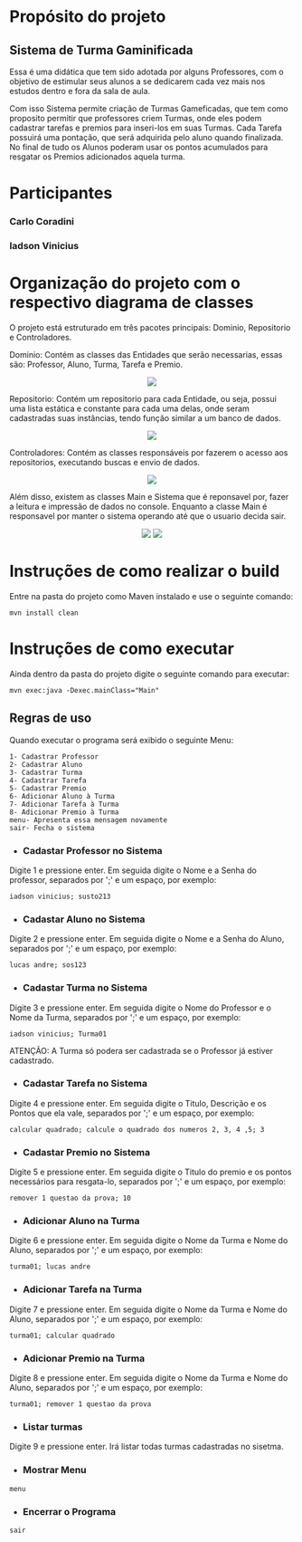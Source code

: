 # Propósito do projeto

## Sistema de Turma Gaminificada

Essa é uma didática que tem sido adotada por alguns Professores, com o objetivo de
estimular seus alunos a se dedicarem cada vez mais nos estudos dentro e fora da sala 
de aula.

Com isso Sistema permite criação de Turmas Gameficadas, que tem como proposito permitir 
que professores criem Turmas, onde eles podem cadastrar tarefas e premios para inseri-los
em suas Turmas. Cada Tarefa possuirá uma pontação, que será adquirida pelo aluno
quando finalizada. No final de tudo os Alunos poderam usar os pontos acumulados para
resgatar os Premios adicionados aquela turma.

# Participantes

### Carlo Coradini
### Iadson Vinicius


# Organização do projeto com o respectivo diagrama de classes
O projeto está estruturado em três pacotes principais: Dominio, Repositorio e Controladores.

Dominio: Contém as classes das Entidades que serão necessarias,
essas são: Professor, Aluno, Turma, Tarefa e Premio.
<p align="center">
    <img src="src/assets/dominios.png">
</p>

Repositorio: Contém um repositorio para cada Entidade, ou seja, possui uma lista 
estática e constante para cada uma delas, onde seram cadastradas suas instâncias, 
tendo função similar a um banco de dados.
<p align="center">
    <img src="src/assets/repositorios.png">
</p>


Controladores: Contém as classes responsáveis por fazerem o acesso aos repositorios,
executando buscas e envio de dados.
<p align="center">
    <img src="src/assets/controladores.png">
</p>

Além disso, existem as classes Main e Sistema que é reponsavel por, fazer a leitura e impressão de 
dados no console. Enquanto a classe Main é responsavel por manter o sistema operando
até que o usuario decida sair.
<p align="center">
    <img src="src/assets/sistema.png">
    <img align="up" src="src/assets/main.png">
</p>


# Instruções de como realizar o build
Entre na pasta do projeto como Maven instalado e use o seguinte comando:
````
mvn install clean
````

# Instruções de como executar
Ainda dentro da pasta do projeto digite o seguinte comando para executar:

````
mvn exec:java -Dexec.mainClass="Main"
````

## Regras de uso
Quando executar o programa será exibido o seguinte Menu:
````
1- Cadastrar Professor
2- Cadastrar Aluno
3- Cadastrar Turma
4- Cadastrar Tarefa
5- Cadastrar Premio
6- Adicionar Aluno à Turma
7- Adicionar Tarefa à Turma
8- Adicionar Premio à Turma
menu- Apresenta essa mensagem novamente
sair- Fecha o sistema
````
- ### Cadastar Professor no Sistema
Digite 1 e pressione enter.
Em seguida digite o Nome e a Senha do professor, separados por ';' e um espaço,
por exemplo:
````
iadson vinicius; susto213
````

- ###  Cadastar Aluno no Sistema
Digite 2 e pressione enter.
Em seguida digite o Nome e a Senha do Aluno, separados por ';' e um espaço,
por exemplo:
````
lucas andre; sos123
````

- ###  Cadastar Turma no Sistema
Digite 3 e pressione enter.
Em seguida digite o Nome do Professor e o Nome da Turma, separados por ';' e um espaço,
por exemplo:
````
iadson vinicius; Turma01
````
ATENÇÃO: A Turma só podera ser cadastrada se o Professor já estiver 
cadastrado.

- ###  Cadastar Tarefa no Sistema
Digite 4 e pressione enter.
Em seguida digite o Titulo, Descrição e os Pontos que ela vale, separados por ';' e um espaço,
por exemplo:
````
calcular quadrado; calcule o quadrado dos numeros 2, 3, 4 ,5; 3
````

- ###  Cadastar Premio no Sistema
Digite 5 e pressione enter.
Em seguida digite o Titulo do premio e os pontos necessários para 
resgata-lo, separados por ';' e um espaço,
por exemplo:
````
remover 1 questao da prova; 10
````

- ###  Adicionar Aluno na Turma
Digite 6 e pressione enter.
Em seguida digite o Nome da Turma e Nome do Aluno, separados por ';' e um espaço,
por exemplo:
````
turma01; lucas andre
````

- ###  Adicionar Tarefa na Turma
Digite 7 e pressione enter.
Em seguida digite o Nome da Turma e Nome do Aluno, separados por ';' e um espaço,
por exemplo:
````
turma01; calcular quadrado
````

- ###  Adicionar Premio na Turma
Digite 8 e pressione enter.
Em seguida digite o Nome da Turma e Nome do Aluno, separados por ';' e um espaço,
por exemplo:
````
turma01; remover 1 questao da prova
````

- ###  Listar turmas
Digite 9 e pressione enter. Irá listar todas turmas cadastradas no sisetma.

- ### Mostrar Menu 
````
menu
````

- ### Encerrar o Programa
````
sair
````















